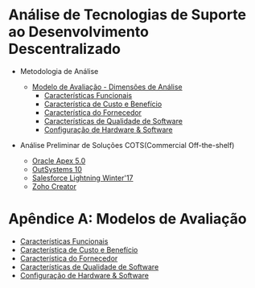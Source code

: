 # Análise de Tecnologias de Suporte ao Desenvolvimento Descentralizado

* Metodologia de Análise
	* [Modelo de Avaliação - Dimensões de Análise](/merge/dimensoes)
		* [Características Funcionais](/merge/analise_funcionais)
		* [Característica de Custo e Benefício](/merge/analise_custo_beneficio)
		* [Característica do Fornecedor](/merge/analise_fornecedor)
		* [Características de Qualidade de Software](/merge/analise_qualidade)
		* [Configuração de Hardware & Software](/merge/analise_configuracao)

* Análise Preliminar de Soluções COTS(Commercial Off-the-shelf)
	* [Oracle Apex 5.0](/merge/apex)
	* [OutSystems 10](/merge/outsystems)
	* [Salesforce Lightning Winter'17](/merge/salesforce)
	* [Zoho Creator](/merge/zoho)

# Apêndice A: Modelos de Avaliação

* [Características Funcionais](/merge/funcionais)
* [Característica de Custo e Benefício](/merge/custo_beneficio)
* [Característica do Fornecedor](/merge/fornecedor)
* [Características de Qualidade de Software](/merge/qualidade)
* [Configuração de Hardware & Software](/merge/configuracao)
